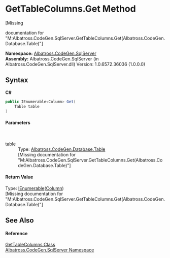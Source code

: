 # GetTableColumns.Get Method 
 

\[Missing <summary> documentation for "M:Albatross.CodeGen.SqlServer.GetTableColumns.Get(Albatross.CodeGen.Database.Table)"\]

**Namespace:**&nbsp;<a href="N_Albatross_CodeGen_SqlServer.md">Albatross.CodeGen.SqlServer</a><br />**Assembly:**&nbsp;Albatross.CodeGen.SqlServer (in Albatross.CodeGen.SqlServer.dll) Version: 1.0.6572.36036 (1.0.0.0)

## Syntax

**C#**<br />
``` C#
public IEnumerable<Column> Get(
	Table table
)
```


#### Parameters
&nbsp;<dl><dt>table</dt><dd>Type: <a href="T_Albatross_CodeGen_Database_Table.md">Albatross.CodeGen.Database.Table</a><br />\[Missing <param name="table"/> documentation for "M:Albatross.CodeGen.SqlServer.GetTableColumns.Get(Albatross.CodeGen.Database.Table)"\]</dd></dl>

#### Return Value
Type: <a href="http://msdn2.microsoft.com/en-us/library/9eekhta0" target="_blank">IEnumerable</a>(<a href="T_Albatross_CodeGen_Database_Column.md">Column</a>)<br />\[Missing <returns> documentation for "M:Albatross.CodeGen.SqlServer.GetTableColumns.Get(Albatross.CodeGen.Database.Table)"\]

## See Also


#### Reference
<a href="T_Albatross_CodeGen_SqlServer_GetTableColumns.md">GetTableColumns Class</a><br /><a href="N_Albatross_CodeGen_SqlServer.md">Albatross.CodeGen.SqlServer Namespace</a><br />